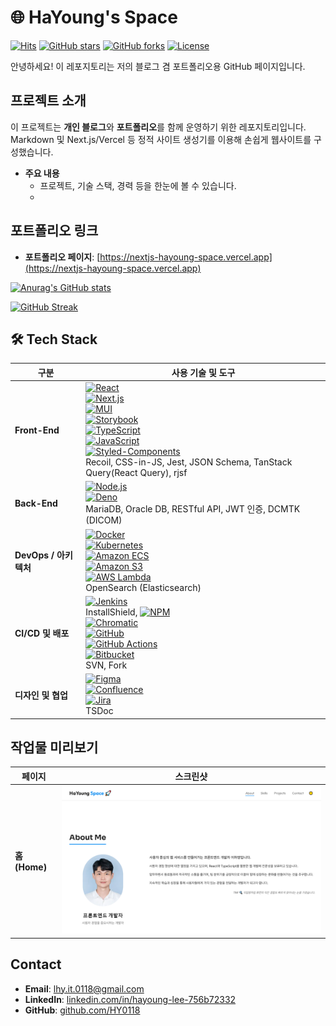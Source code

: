 # 🌐 HaYoung's Space

[![Hits](https://hits.seeyoufarm.com/api/count/incr/badge.svg?url=https://github.com/your_github_id/your_repo&count_bg=%2379C83D&title_bg=%23555555&icon=counter.svg&icon_color=%23E7E7E7&title=hits&edge_flat=false)](https://hits.seeyoufarm.com)
[![GitHub stars](https://img.shields.io/github/stars/HY0118/nextjs-hayoung-space?color=yellow)](https://github.com/your_github_id/your_repo/stargazers)
[![GitHub forks](https://img.shields.io/github/forks/HY0118/nextjs-hayoung-space?color=blue)](https://github.com/your_github_id/your_repo/network)
[![License](https://img.shields.io/github/license/HY0118/nextjs-hayoung-space?color=important)](LICENSE)

안녕하세요! 이 레포지토리는 저의 블로그 겸 포트폴리오용 GitHub 페이지입니다.

## 프로젝트 소개

이 프로젝트는 **개인 블로그**와 **포트폴리오**를 함께 운영하기 위한 레포지토리입니다.
Markdown 및 Next.js/Vercel 등 정적 사이트 생성기를 이용해 손쉽게 웹사이트를 구성했습니다.

- **주요 내용**  
  - 프로젝트, 기술 스택, 경력 등을 한눈에 볼 수 있습니다.
  - 
## 포트폴리오 링크

- **포트폴리오 페이지**: [https://nextjs-hayoung-space.vercel.app](https://nextjs-hayoung-space.vercel.app)  

[![Anurag's GitHub stats](https://github-readme-stats.vercel.app/api?username=HY0118&show_icons=true&theme=dracula)](https://github.com/anuraghazra/github-readme-stats)

[![GitHub Streak](https://streak-stats.demolab.com/?user=HY0118)](https://git.io/streak-stats)


## 🛠 Tech Stack

| 구분                     | 사용 기술 및 도구                                                                                                                                                                                                                                                                                                                                                                                         |
| ------------------------ | ------------------------------------------------------------------------------------------------------------------------------------------------------------------------------------------------------------------------------------------------------------------------------------------------------------------------------------------------------------------------------------------------------------ |
| **Front-End**            | [![React](https://img.shields.io/badge/React-20232A?style=flat&logo=react&logoColor=61DAFB)](https://react.dev/) <br/> [![Next.js](https://img.shields.io/badge/Next.js-000000?style=flat&logo=nextdotjs&logoColor=white)](https://nextjs.org/) <br/> [![MUI](https://img.shields.io/badge/MUI-007FFF?style=flat&logo=mui&logoColor=white)](https://mui.com/) <br/> [![Storybook](https://img.shields.io/badge/Storybook-FF4785?style=flat&logo=storybook&logoColor=white)](https://storybook.js.org/) <br/> [![TypeScript](https://img.shields.io/badge/TypeScript-3178C6?style=flat&logo=typescript&logoColor=white)](https://www.typescriptlang.org/) <br/> [![JavaScript](https://img.shields.io/badge/JavaScript-F7DF1E?style=flat&logo=javascript&logoColor=black)](https://developer.mozilla.org/ko/docs/Web/JavaScript) <br/> [![Styled-Components](https://img.shields.io/badge/Styled--Components-DB7093?style=flat&logo=styled-components&logoColor=white)](https://styled-components.com/) <br/> Recoil, CSS-in-JS, Jest, JSON Schema, TanStack Query(React Query), rjsf |
| **Back-End**             | [![Node.js](https://img.shields.io/badge/Node.js-339933?style=flat&logo=node.js&logoColor=white)](https://nodejs.org/) <br/> [![Deno](https://img.shields.io/badge/Deno-000000?style=flat&logo=deno&logoColor=white)](https://deno.land/) <br/> MariaDB, Oracle DB, RESTful API, JWT 인증, DCMTK (DICOM)                                                                                                                                             |
| **DevOps / 아키텍처**    | [![Docker](https://img.shields.io/badge/Docker-2496ED?style=flat&logo=docker&logoColor=white)](https://www.docker.com/) <br/> [![Kubernetes](https://img.shields.io/badge/Kubernetes-326CE5?style=flat&logo=kubernetes&logoColor=white)](https://kubernetes.io/) <br/> [![Amazon ECS](https://img.shields.io/badge/Amazon%20ECS-FF9900?style=flat&logo=amazon-ecs&logoColor=white)](https://aws.amazon.com/ecs/) <br/> [![Amazon S3](https://img.shields.io/badge/Amazon%20S3-569A31?style=flat&logo=amazon-s3&logoColor=white)](https://aws.amazon.com/s3/) <br/> [![AWS Lambda](https://img.shields.io/badge/AWS%20Lambda-FF9900?style=flat&logo=amazon-aws&logoColor=white)](https://aws.amazon.com/lambda/) <br/> OpenSearch (Elasticsearch) |
| **CI/CD 및 배포**        | [![Jenkins](https://img.shields.io/badge/Jenkins-D24939?style=flat&logo=jenkins&logoColor=white)](https://www.jenkins.io/) <br/> InstallShield, [![NPM](https://img.shields.io/badge/NPM-CB0000?style=flat&logo=npm&logoColor=white)](https://www.npmjs.com/) <br/> [![Chromatic](https://img.shields.io/badge/Chromatic-DC267F?style=flat&logo=Chromatic&logoColor=white)](https://www.chromatic.com/) <br/> [![GitHub](https://img.shields.io/badge/GitHub-181717?style=flat&logo=github&logoColor=white)](https://github.com/) <br/> [![GitHub Actions](https://img.shields.io/badge/GitHub%20Actions-2088FF?style=flat&logo=github-actions&logoColor=white)](https://github.com/features/actions) <br/> [![Bitbucket](https://img.shields.io/badge/Bitbucket-0052CC?style=flat&logo=bitbucket&logoColor=white)](https://bitbucket.org/) <br/> SVN, Fork |
| **디자인 및 협업**       | [![Figma](https://img.shields.io/badge/Figma-F24E1E?style=flat&logo=figma&logoColor=white)](https://www.figma.com/) <br/> [![Confluence](https://img.shields.io/badge/Confluence-172B4D?style=flat&logo=confluence&logoColor=white)](https://www.atlassian.com/software/confluence) <br/> [![Jira](https://img.shields.io/badge/Jira-0052CC?style=flat&logo=jira&logoColor=white)](https://www.atlassian.com/ko/software/jira) <br/> TSDoc                                                                                                                                 |



## 작업물 미리보기

| 페이지 | 스크린샷 |
|---|---|
| **홈(Home)** | <img width="550" height="auto" src="./images/Homepage.png" alt="Home Screenshot" /> |


## Contact

- **Email**: [lhy.it.0118@gmail.com](lhy.it.0118@gmail.com)
- **LinkedIn**: [linkedin.com/in/hayoung-lee-756b72332](https://linkedin.com/in/hayoung-lee-756b72332)
- **GitHub**: [github.com/HY0118](https://github.com/HY0118)

